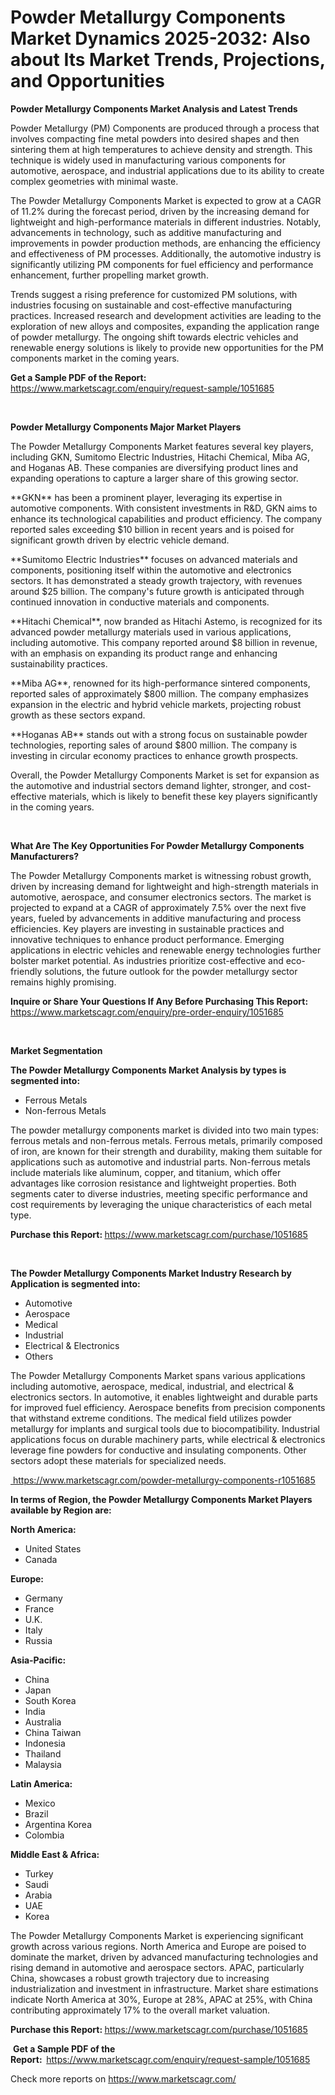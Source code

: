 <p><h1>Powder Metallurgy Components Market Dynamics 2025-2032: Also about Its Market Trends, Projections, and Opportunities</h1></p><p><strong>Powder Metallurgy Components Market Analysis and Latest Trends</strong></p>
<p><p>Powder Metallurgy (PM) Components are produced through a process that involves compacting fine metal powders into desired shapes and then sintering them at high temperatures to achieve density and strength. This technique is widely used in manufacturing various components for automotive, aerospace, and industrial applications due to its ability to create complex geometries with minimal waste.</p><p>The Powder Metallurgy Components Market is expected to grow at a CAGR of 11.2% during the forecast period, driven by the increasing demand for lightweight and high-performance materials in different industries. Notably, advancements in technology, such as additive manufacturing and improvements in powder production methods, are enhancing the efficiency and effectiveness of PM processes. Additionally, the automotive industry is significantly utilizing PM components for fuel efficiency and performance enhancement, further propelling market growth.</p><p>Trends suggest a rising preference for customized PM solutions, with industries focusing on sustainable and cost-effective manufacturing practices. Increased research and development activities are leading to the exploration of new alloys and composites, expanding the application range of powder metallurgy. The ongoing shift towards electric vehicles and renewable energy solutions is likely to provide new opportunities for the PM components market in the coming years.</p></p>
<p><strong>Get a Sample PDF of the Report:&nbsp;</strong> <a href="https://www.marketscagr.com/enquiry/request-sample/1051685?utm_campaign=1905&utm_medium=2&utm_source=Github&utm_content=ia&utm_term=31012025&utm_id=powder-metallurgy-components">https://www.marketscagr.com/enquiry/request-sample/1051685</a></p>
<p>&nbsp;</p>
<p><strong>Powder Metallurgy Components Major Market Players</strong></p>
<p><p>The Powder Metallurgy Components Market features several key players, including GKN, Sumitomo Electric Industries, Hitachi Chemical, Miba AG, and Hoganas AB. These companies are diversifying product lines and expanding operations to capture a larger share of this growing sector.</p><p>**GKN** has been a prominent player, leveraging its expertise in automotive components. With consistent investments in R&D, GKN aims to enhance its technological capabilities and product efficiency. The company reported sales exceeding $10 billion in recent years and is poised for significant growth driven by electric vehicle demand.</p><p>**Sumitomo Electric Industries** focuses on advanced materials and components, positioning itself within the automotive and electronics sectors. It has demonstrated a steady growth trajectory, with revenues around $25 billion. The company's future growth is anticipated through continued innovation in conductive materials and components.</p><p>**Hitachi Chemical**, now branded as Hitachi Astemo, is recognized for its advanced powder metallurgy materials used in various applications, including automotive. This company reported around $8 billion in revenue, with an emphasis on expanding its product range and enhancing sustainability practices.</p><p>**Miba AG**, renowned for its high-performance sintered components, reported sales of approximately $800 million. The company emphasizes expansion in the electric and hybrid vehicle markets, projecting robust growth as these sectors expand.</p><p>**Hoganas AB** stands out with a strong focus on sustainable powder technologies, reporting sales of around $800 million. The company is investing in circular economy practices to enhance growth prospects.</p><p>Overall, the Powder Metallurgy Components Market is set for expansion as the automotive and industrial sectors demand lighter, stronger, and cost-effective materials, which is likely to benefit these key players significantly in the coming years.</p></p>
<p>&nbsp;</p>
<p><strong>What Are The Key Opportunities For Powder Metallurgy Components Manufacturers?</strong></p>
<p><p>The Powder Metallurgy Components market is witnessing robust growth, driven by increasing demand for lightweight and high-strength materials in automotive, aerospace, and consumer electronics sectors. The market is projected to expand at a CAGR of approximately 7.5% over the next five years, fueled by advancements in additive manufacturing and process efficiencies. Key players are investing in sustainable practices and innovative techniques to enhance product performance. Emerging applications in electric vehicles and renewable energy technologies further bolster market potential. As industries prioritize cost-effective and eco-friendly solutions, the future outlook for the powder metallurgy sector remains highly promising.</p></p>
<p><strong>Inquire or Share Your Questions If Any Before Purchasing This Report:</strong> <a href="https://www.marketscagr.com/enquiry/pre-order-enquiry/1051685?utm_campaign=1905&utm_medium=2&utm_source=Github&utm_content=ia&utm_term=31012025&utm_id=powder-metallurgy-components">https://www.marketscagr.com/enquiry/pre-order-enquiry/1051685</a></p>
<p>&nbsp;</p>
<p><strong>Market Segmentation</strong></p>
<p><strong>The Powder Metallurgy Components Market Analysis by types is segmented into:</strong></p>
<p><ul><li>Ferrous Metals</li><li>Non-ferrous Metals</li></ul></p>
<p><p>The powder metallurgy components market is divided into two main types: ferrous metals and non-ferrous metals. Ferrous metals, primarily composed of iron, are known for their strength and durability, making them suitable for applications such as automotive and industrial parts. Non-ferrous metals include materials like aluminum, copper, and titanium, which offer advantages like corrosion resistance and lightweight properties. Both segments cater to diverse industries, meeting specific performance and cost requirements by leveraging the unique characteristics of each metal type.</p></p>
<p><strong>Purchase this Report:&nbsp;</strong><a href="https://www.marketscagr.com/purchase/1051685?utm_campaign=1905&utm_medium=2&utm_source=Github&utm_content=ia&utm_term=31012025&utm_id=powder-metallurgy-components">https://www.marketscagr.com/purchase/1051685</a></p>
<p>&nbsp;</p>
<p><strong>The Powder Metallurgy Components Market Industry Research by Application is segmented into:</strong></p>
<p><ul><li>Automotive</li><li>Aerospace</li><li>Medical</li><li>Industrial</li><li>Electrical & Electronics</li><li>Others</li></ul></p>
<p><p>The Powder Metallurgy Components Market spans various applications including automotive, aerospace, medical, industrial, and electrical & electronics sectors. In automotive, it enables lightweight and durable parts for improved fuel efficiency. Aerospace benefits from precision components that withstand extreme conditions. The medical field utilizes powder metallurgy for implants and surgical tools due to biocompatibility. Industrial applications focus on durable machinery parts, while electrical & electronics leverage fine powders for conductive and insulating components. Other sectors adopt these materials for specialized needs.</p></p>
<p><a href="https://www.marketscagr.com/powder-metallurgy-components-r1051685?utm_campaign=1905&utm_medium=2&utm_source=Github&utm_content=ia&utm_term=31012025&utm_id=powder-metallurgy-components">&nbsp;https://www.marketscagr.com/powder-metallurgy-components-r1051685</a></p>
<p><strong>In terms of Region, the Powder Metallurgy Components Market Players available by Region are:</strong></p>
<p>
    <p> <strong> North America: </strong>
        <ul>
            <li>United States</li>
            <li>Canada</li>
        </ul>
        </p> 
    <p> <strong> Europe: </strong>
        <ul>
            <li>Germany</li>
            <li>France</li>
            <li>U.K.</li>
            <li>Italy</li>
            <li>Russia</li>
        </ul>
        </p> 
    <p> <strong> Asia-Pacific: </strong>
        <ul>
            <li>China</li>
            <li>Japan</li>
            <li>South Korea</li>
            <li>India</li>
            <li>Australia</li>
            <li>China Taiwan</li>
            <li>Indonesia</li>
            <li>Thailand</li>
            <li>Malaysia</li>
        </ul>
        </p> 
    <p> <strong> Latin America: </strong>
        <ul>
            <li>Mexico</li>
            <li>Brazil</li>
            <li>Argentina Korea</li>
            <li>Colombia</li>
        </ul>
        </p> 
    <p> <strong> Middle East & Africa: </strong>
        <ul>
            <li>Turkey</li>
            <li>Saudi</li>
            <li>Arabia</li>
            <li>UAE</li>
            <li>Korea</li>
        </ul>
    </p>
    </p>
<p><p>The Powder Metallurgy Components Market is experiencing significant growth across various regions. North America and Europe are poised to dominate the market, driven by advanced manufacturing technologies and rising demand in automotive and aerospace sectors. APAC, particularly China, showcases a robust growth trajectory due to increasing industrialization and investment in infrastructure. Market share estimations indicate North America at 30%, Europe at 28%, APAC at 25%, with China contributing approximately 17% to the overall market valuation.</p></p>
<p><strong>Purchase this Report: </strong><a href="https://www.marketscagr.com/purchase/1051685?utm_campaign=1905&utm_medium=2&utm_source=Github&utm_content=ia&utm_term=31012025&utm_id=powder-metallurgy-components">https://www.marketscagr.com/purchase/1051685</a></p>
<p>&nbsp;<strong>Get a Sample PDF of the Report:&nbsp;&nbsp;</strong><a href="https://www.marketscagr.com/enquiry/request-sample/1051685?utm_campaign=1905&utm_medium=2&utm_source=Github&utm_content=ia&utm_term=31012025&utm_id=powder-metallurgy-components">https://www.marketscagr.com/enquiry/request-sample/1051685</a></p>
<p><strong></strong></p>
<p>Check more reports on <a href="https://www.marketscagr.com/?utm_campaign=1905&utm_medium=2&utm_source=Github&utm_content=ia&utm_term=31012025&utm_id=powder-metallurgy-components">https://www.marketscagr.com/</a></p>